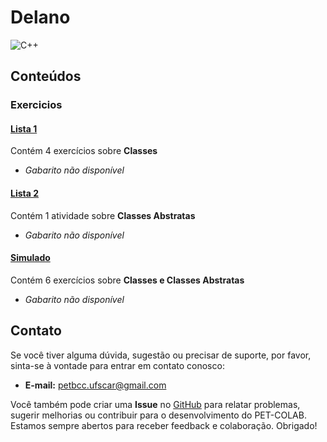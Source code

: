 # Delano

![C++](https://img.shields.io/badge/c++-DD0031.svg?style=for-the-badge&logo=c%2B%2B&logoColor=white)

## Conteúdos

### Exercicios

#### [Lista 1](/materias/AED1/Mario/exercicios/lista1.md)
  
Contém 4 exercícios sobre **Classes**

- *Gabarito não disponível*

#### [Lista 2](/materias/AED1/Mario/exercicios/lista2.md)
  
Contém 1 atividade sobre **Classes Abstratas**

- *Gabarito não disponível*

#### [Simulado](/materias/AED1/Mario/exercicios/lista3.md)
  
Contém 6 exercícios sobre **Classes e Classes Abstratas**

- *Gabarito não disponível*



## Contato

Se você tiver alguma dúvida, sugestão ou precisar de suporte, por favor, sinta-se à vontade para entrar em contato conosco:

- **E-mail:** petbcc.ufscar@gmail.com

Você também pode criar uma **Issue** no [GitHub](https://github.com/petbccufscar/pet-colab/issues) para relatar problemas, sugerir melhorias ou contribuir para o desenvolvimento do PET-COLAB. Estamos sempre abertos para receber feedback e colaboração. Obrigado!
